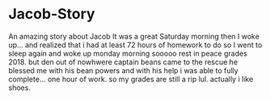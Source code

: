# Jacob-Story
An amazing story about Jacob
It was a great Saturday morning
then I woke up...
and realized that i had at least 72 hours of homework to do
so I went to sleep again
and woke up monday morning 
sooooo
rest in peace grades 2018.
but den 
out of nowhwere 
captain beans came to the rescue
he blessed me with his bean powers
and with his help i was able to fully complete...
one hour of work.
so my grades are still a rip lul.
actually i like shoes.
